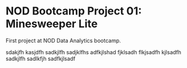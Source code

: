 # NOD Bootcamp Project 01:  Minesweeper Lite
 First project at NOD Data Analytics bootcamp.

 sdakjfh kasjdfh sadkjlfh sadjklfhs adfkjlshad fjklsadh flkjsadfh kjlsadfh sadkjlfh sadlkfjh sadfkjlsadf
